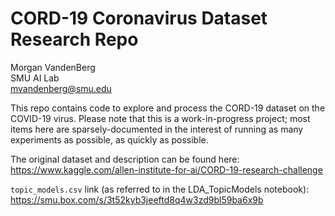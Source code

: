 # CORD-19 Coronavirus Dataset Research Repo
Morgan VandenBerg\
SMU AI Lab\
mvandenberg@smu.edu

This repo contains code to explore and process the CORD-19 dataset on the COVID-19 virus. Please note that this is a work-in-progress project; most items here are sparsely-documented in the interest of running as many experiments as possible, as quickly as possible.

The original dataset and description can be found here: https://www.kaggle.com/allen-institute-for-ai/CORD-19-research-challenge

`topic_models.csv` link (as referred to in the LDA_TopicModels notebook): https://smu.box.com/s/3t52kyb3jeeftd8q4w3zd9bl59ba6x9b
